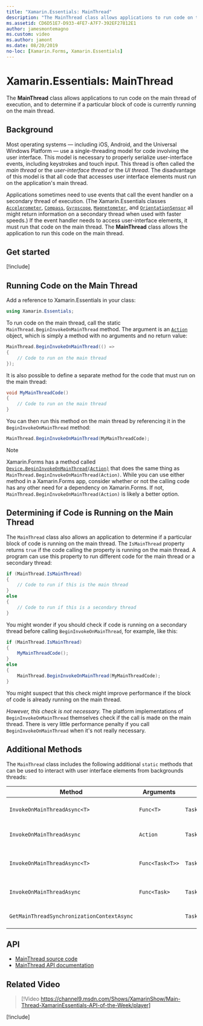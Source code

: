 ```yaml
---
title: "Xamarin.Essentials: MainThread"
description: "The MainThread class allows applications to run code on the main execution thread."
ms.assetid: CD6D51E7-D933-4FE7-A7F7-392EF27812E1
author: jamesmontemagno
ms.custom: video
ms.author: jamont
ms.date: 08/20/2019
no-loc: [Xamarin.Forms, Xamarin.Essentials]
---
```


# Xamarin.Essentials: MainThread

The **MainThread** class allows applications to run code on the main thread of execution, and to determine if a particular block of code is currently running on the main thread.

## Background

Most operating systems — including iOS, Android, and the Universal Windows Platform — use a single-threading model for code involving the user interface. This model is necessary to properly serialize user-interface events, including keystrokes and touch input. This thread is often called the _main thread_ or the _user-interface thread_ or the _UI thread_. The disadvantage of this model is that all code that accesses user interface elements must run on the application's main thread.

Applications sometimes need to use events that call the event handler on a secondary thread of execution. (The Xamarin.Essentials classes [`Accelerometer`](accelerometer.md), [`Compass`](compass.md), [`Gyroscope`](gyroscope.md), [`Magnetometer`](magnetometer.md), and [`OrientationSensor`](orientation-sensor.md) all might return information on a secondary thread when used with faster speeds.) If the event handler needs to access user-interface elements, it must run that code on the main thread. The **MainThread** class allows the application to run this code on the main thread.

## Get started

[!include[](~/essentials/includes/get-started.md)]

## Running Code on the Main Thread

Add a reference to Xamarin.Essentials in your class:

```csharp
using Xamarin.Essentials;
```

To run code on the main thread, call the static `MainThread.BeginInvokeOnMainThread` method. The argument is an [`Action`](xref:System.Action) object, which is simply a method with no arguments and no return value:

```csharp
MainThread.BeginInvokeOnMainThread(() =>
{
    // Code to run on the main thread
});
```

It is also possible to define a separate method for the code that must run on the main thread:

```csharp
void MyMainThreadCode()
{
    // Code to run on the main thread
}
```

You can then run this method on the main thread by referencing it in the `BeginInvokeOnMainThread` method:

```csharp
MainThread.BeginInvokeOnMainThread(MyMainThreadCode);
```

> [!NOTE]
> Xamarin.Forms has a method called
> [`Device.BeginInvokeOnMainThread(Action)`](https://docs.microsoft.com/dotnet/api/xamarin.forms.device.begininvokeonmainthread)
> that does the same thing as `MainThread.BeginInvokeOnMainThread(Action)`.
> While you can use either method in a Xamarin.Forms app, consider whether
> or not the calling code has any other need for a dependency on
> Xamarin.Forms. If not, `MainThread.BeginInvokeOnMainThread(Action)`
> is likely a better option.

## Determining if Code is Running on the Main Thread

The `MainThread` class also allows an application to determine if a particular block of code is running on the main thread. The `IsMainThread` property returns `true` if the code calling the property is running on the main thread. A program can use this property to run different code for the main thread or a secondary thread:

```csharp
if (MainThread.IsMainThread)
{
    // Code to run if this is the main thread
}
else
{
    // Code to run if this is a secondary thread
}
```

You might wonder if you should check if code is running on a secondary thread before calling `BeginInvokeOnMainThread`, for example, like this:

```csharp
if (MainThread.IsMainThread)
{
    MyMainThreadCode();
}
else
{
    MainThread.BeginInvokeOnMainThread(MyMainThreadCode);
}
```

You might suspect that this check might improve performance if the block of code is already running on the main thread.

_However, this check is not necessary._ The platform implementations of `BeginInvokeOnMainThread` themselves check if the call is made on the main thread. There is very little performance penalty if you call `BeginInvokeOnMainThread` when it's not really necessary.

## Additional Methods

The `MainThread` class includes the following additional `static` methods that can be used to interact with user interface elements from backgrounds threads:

| Method | Arguments | Returns | Purpose |
|---|---|---|---|
| `InvokeOnMainThreadAsync<T>` | `Func<T>` | `Task<T>` | Invokes a `Func<T>` on the main thread, and waits for it to complete. |
| `InvokeOnMainThreadAsync` | `Action` | `Task` | Invokes an `Action` on the main thread, and waits for it to complete. |
| `InvokeOnMainThreadAsync<T>`| `Func<Task<T>>` | `Task<T>` | Invokes a `Func<Task<T>>` on the main thread, and waits for it to complete. |
| `InvokeOnMainThreadAsync` | `Func<Task>` | `Task` | Invokes a `Func<Task>` on the main thread, and waits for it to complete. |
| `GetMainThreadSynchronizationContextAsync` | | `Task<SynchronizationContext>` | Returns the `SynchronizationContext` for the main thread. |

## API

- [MainThread source code](https://github.com/xamarin/Essentials/tree/main/Xamarin.Essentials/MainThread)
- [MainThread API documentation](xref:Xamarin.Essentials.MainThread)

## Related Video

> [!Video https://channel9.msdn.com/Shows/XamarinShow/Main-Thread-XamarinEssentials-API-of-the-Week/player]

[!include[](~/essentials/includes/xamarin-show-essentials.md)]
